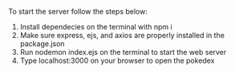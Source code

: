 To start the server follow the steps below:

1. Install dependecies on the terminal with npm i
2. Make sure express, ejs, and axios are properly installed in the package.json
3. Run nodemon index.ejs on the terminal to start the web server
4. Type localhost:3000 on your browser to open the pokedex